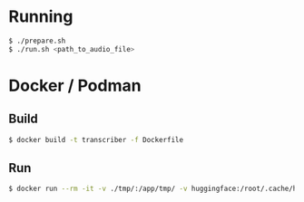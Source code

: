 # Running

```sh
$ ./prepare.sh
$ ./run.sh <path_to_audio_file>
```

# Docker / Podman

## Build
```sh
$ docker build -t transcriber -f Dockerfile
```

## Run
```sh
$ docker run --rm -it -v ./tmp/:/app/tmp/ -v huggingface:/root/.cache/huggingface --gpus=all transcriber tmp/<audio_to_transcribe>
```
